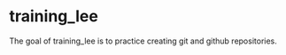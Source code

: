 
# training_lee

<!-- badges: start -->
<!-- badges: end -->

The goal of training_lee is to practice creating git and github repositories.


